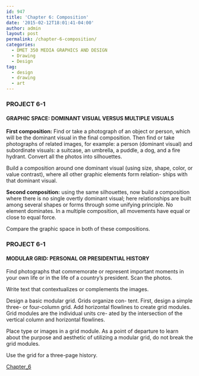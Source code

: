```yaml
---
id: 947
title: 'Chapter 6: Composition'
date: '2015-02-12T18:01:41-04:00'
author: admin
layout: post
permalink: /chapter-6-composition/
categories:
  - DMET 350 MEDIA GRAPHICS AND DESIGN
  - Drawing
  - Design
tag:
  - design
  - drawing
  - art
---
```


### PROJECT 6-1

#### GRAPHIC SPACE: DOMINANT VISUAL VERSUS MULTIPLE VISUALS

**First composition:** Find or take a photograph of an object or person, which will be the dominant visual in the final composition. Then find or take photographs of related images, for example: a person (dominant visual) and subordinate visuals: a suitcase, an umbrella, a puddle, a dog, and a fire hydrant. Convert all the photos into silhouettes.

Build a composition around one dominant visual (using size, shape, color, or value contrast), where all other graphic elements form relation- ships with that dominant visual.

**Second composition:** using the same silhouettes, now build a composition where there is no single overtly dominant visual; here relationships are built among several shapes or forms through some unifying principle. No element dominates. In a multiple composition, all movements have equal or close to equal force.

Compare the graphic space in both of these compositions.

### PROJECT 6-1

#### MODULAR GRID: PERSONAL OR PRESIDENTIAL HISTORY

Find photographs that commemorate or represent important moments in your own life or in the life of a country’s president. Scan the photos.

Write text that contextualizes or complements the images.

Design a basic modular grid. Grids organize con- tent. First, design a simple three- or four-column grid. Add horizontal flowlines to create grid modules. Grid modules are the individual units cre- ated by the intersection of the vertical column and horizontal flowlines.

Place type or images in a grid module. As a point of departure to learn about the purpose and aesthetic of utilizing a modular grid, do not break the grid modules.

Use the grid for a three-page history.

[Chapter_6](https://www.nuggetofjoy.com/wp-content/uploads/2015/02/Chapter_6.pdf)
